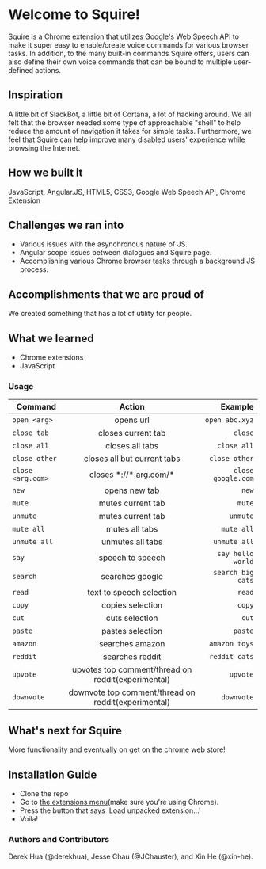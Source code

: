 # Welcome to Squire!
Squire is a Chrome extension that utilizes Google's Web Speech API to make it super easy to enable/create voice commands for various browser tasks. In addition, to the many built-in commands Squire offers, users can also define their own voice commands that can be bound to multiple user-defined actions.


## Inspiration
A little bit of SlackBot, a little bit of Cortana, a lot of hacking around. We all felt that the browser needed some type of approachable "shell" to help reduce the amount of navigation it takes for simple tasks. Furthermore, we feel that Squire can help improve many disabled users' experience while browsing the Internet.


## How we built it
JavaScript, Angular.JS, HTML5, CSS3, Google Web Speech API, Chrome Extension

## Challenges we ran into
* Various issues with the asynchronous nature of JS. 
* Angular scope issues between dialogues and Squire page.
* Accomplishing various Chrome browser tasks through a background JS process.

## Accomplishments that we are proud of
We created something that has a lot of utility for people.

## What we learned
* Chrome extensions
* JavaScript

### Usage
| Command       | Action                   | Example            |
| ------------- |:------------------------:| --------------:|
| `open <arg>`        | opens url          | `open abc.xyz` |
| `close tab`       | closes current tab               | `close`|
| `close all`       | closes all tabs               | `close all`|
| `close other`       | closes all but current tabs               | `close other`|
| `close <arg.com>`       | closes \*://\*.arg.com/\*               | `close google.com`|
| `new`         | opens new tab          | `new`        |
| `mute`         | mutes current tab          | `mute`        |
| `unmute`         | mutes current tab          | `unmute`        |
| `mute all`         | mutes all tabs          | `mute all`        |
| `unmute all`         | unmutes all tabs          | `unmute all`        |
| `say`         | speech to speech         | `say hello world` |
| `search`      | searches google           | `search big cats`  |
| `read`        | text to speech selection | `read`         |
| `copy`        | copies selection           | `copy`         |
| `cut`         | cuts selection            | `cut`          |
| `paste`       | pastes selection          | `paste`        |
| `amazon`      | searches amazon           | `amazon toys`  |
| `reddit`      | searches reddit           | `reddit cats`  |
| `upvote`      | upvotes top comment/thread on reddit(experimental)           | `upvote`  |
| `downvote`      | downvote top comment/thread on reddit(experimental)           | `downvote`  |

## What's next for Squire
More functionality and eventually on get on the chrome web store!

## Installation Guide
* Clone the repo
* Go to [the extensions menu](chrome://extensions/)(make sure you're using Chrome).
* Press the button that says 'Load unpacked extension...'
* Voila!


### Authors and Contributors
Derek Hua (@derekhua), Jesse Chau (@JChauster), and Xin He (@xin-he).
